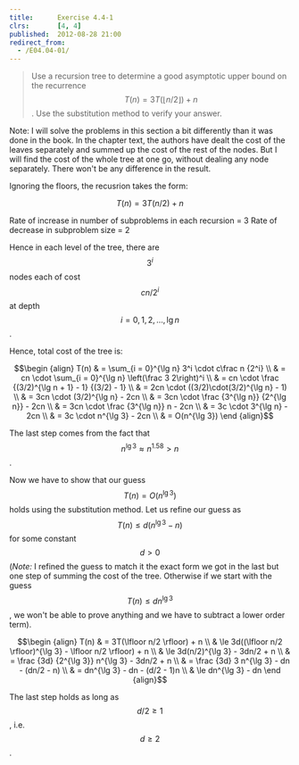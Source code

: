 ```yaml
---
title:      Exercise 4.4-1
clrs:       [4, 4]
published:  2012-08-28 21:00
redirect_from:
  - /E04.04-01/
---
```


>Use a recursion tree to determine a good asymptotic upper bound on the recurrence $$T(n) = 3T(\lfloor n/2 \rfloor) + n$$. Use the substitution method to verify your answer.

Note: I will solve the problems in this section a bit differently than it was done in the book. In the chapter text, the authors have dealt the cost of the leaves separately and summed up the cost of the rest of the nodes. But I will find the cost of the whole tree at one go, without dealing any node separately. There won't be any difference in the result.
<br/>

Ignoring the floors, the recusrion takes the form:

$$T(n) = 3T(n/2) + n$$

Rate of increase in number of subproblems in each recursion = 3
Rate of decrease in subproblem size = 2

Hence in each level of the tree, there are $$3^i$$ nodes each of cost $$cn/2^i$$ at depth $$i = 0, 1, 2, \dots, \lg n$$.

Hence, total cost of the tree is:

$$\begin {align}
T(n) & = \sum_{i = 0}^{\lg n} 3^i \cdot c\frac n {2^i} \\
     & = cn \cdot \sum_{i = 0}^{\lg n} \left(\frac 3 2\right)^i \\
     & = cn \cdot \frac {(3/2)^{\lg n + 1} - 1} {(3/2) - 1} \\
     & = 2cn \cdot ((3/2)\cdot(3/2)^{\lg n} - 1) \\
     & = 3cn \cdot (3/2)^{\lg n} - 2cn \\
     & = 3cn \cdot \frac {3^{\lg n}} {2^{\lg n}} - 2cn \\
     & = 3cn \cdot \frac {3^{\lg n}} n - 2cn \\
     & = 3c \cdot 3^{\lg n} - 2cn \\
     & = 3c \cdot n^{\lg 3} - 2cn \\
     & = O(n^{\lg 3})
\end {align}$$

The last step comes from the fact that $$n^{\lg 3} \approx n^{1.58} > n$$.

Now we have to show that our guess $$T(n) = O(n^{\lg 3})$$ holds using the substitution method. Let us refine our guess as $$T(n) \le d(n^{\lg 3} - n)$$ for some constant $$d > 0$$ (*Note:* I refined the guess to match it the exact form we got in the last but one step of summing the cost of the tree. Otherwise if we start with the guess $$T(n) \le dn^{\lg 3}$$, we won't be able to prove anything and we have to subtract a lower order term).

$$\begin {align}
T(n) & = 3T(\lfloor n/2 \rfloor) + n \\
     & \le 3d((\lfloor n/2 \rfloor)^{\lg 3} - \lfloor n/2 \rfloor) + n \\
     & \le 3d(n/2)^{\lg 3} - 3dn/2 + n \\
     & = \frac {3d} {2^{\lg 3}} n^{\lg 3} - 3dn/2 + n \\
     & = \frac {3d} 3 n^{\lg 3} - dn - (dn/2 - n) \\
     & = dn^{\lg 3} - dn - (d/2 - 1)n \\
     & \le dn^{\lg 3} - dn
\end {align}$$

The last step holds as long as $$d/2 \ge 1$$, i.e.  $$d \ge 2$$.